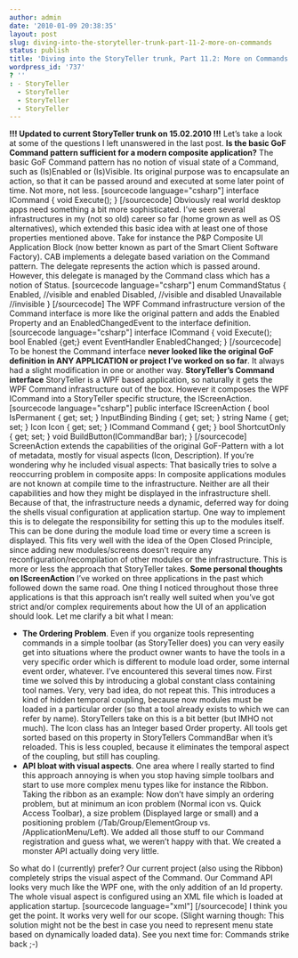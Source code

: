 ```yaml
---
author: admin
date: '2010-01-09 20:38:35'
layout: post
slug: diving-into-the-storyteller-trunk-part-11-2-more-on-commands
status: publish
title: 'Diving into the StoryTeller trunk, Part 11.2: More on Commands'
wordpress_id: '737'
? ''
: - StoryTeller
  - StoryTeller
  - StoryTeller
  - StoryTeller
---
```


**!!! Updated to current StoryTeller trunk on 15.02.2010 !!!** Let’s
take a look at some of the questions I left unanswered in the last post.
**Is the basic GoF Command pattern sufficient for a modern composite
application?** The basic GoF Command pattern has no notion of visual
state of a Command, such as (Is)Enabled or (Is)Visible. Its original
purpose was to encapsulate an action, so that it can be passed around
and executed at some later point of time. Not more, not less.
[sourcecode language="csharp"] interface ICommand { void Execute(); }
[/sourcecode] Obviously real world desktop apps need something a bit
more sophisticated. I’ve seen several infrastructures in my (not so old)
career so far (home grown as well as OS alternatives), which extended
this basic idea with at least one of those properties mentioned above.
Take for instance the P&P Composite UI Application Block (now better
known as part of the Smart Client Software Factory). CAB implements a
delegate based variation on the Command pattern. The delegate represents
the action which is passed around. However, this delegate is managed by
the Command class which has a notion of Status. [sourcecode
language="csharp"] enum CommandStatus { Enabled, //visible and enabled
Disabled, //visible and disabled Unavailable //invisible } [/sourcecode]
The WPF Command infrastructure version of the Command interface is more
like the original pattern and adds the Enabled Property and an
EnabledChangedEvent to the interface definition. [sourcecode
language="csharp"] interface ICommand { void Execute(); bool Enabled
{get;} event EventHandler EnabledChanged; } [/sourcecode] To be honest
the Command interface **never looked like the original GoF definition in
ANY APPLICATION or project I’ve worked on so far**. It always had a
slight modification in one or another way. **StoryTeller’s Command
interface** StoryTeller is a WPF based application, so naturally it gets
the WPF Command infrastructure out of the box. However it composes the
WPF ICommand into a StoryTeller specific structure, the IScreenAction.
[sourcecode language="csharp"] public interface IScreenAction { bool
IsPermanent { get; set; } InputBinding Binding { get; set; } string Name
{ get; set; } Icon Icon { get; set; } ICommand Command { get; } bool
ShortcutOnly { get; set; } void BuildButton(ICommandBar bar); }
[/sourcecode] ScreenAction extends the capabilities of the original
GoF-Pattern with a lot of metadata, mostly for visual aspects (Icon,
Description). If you’re wondering why he included visual aspects: That
basically tries to solve a reoccurring problem in composite apps: In
composite applications modules are not known at compile time to the
infrastructure. Neither are all their capabilities and how they might be
displayed in the infrastructure shell. Because of that, the
infrastructure needs a dynamic, deferred way for doing the shells visual
configuration at application startup. One way to implement this is to
delegate the responsibility for setting this up to the modules itself.
This can be done during the module load time or every time a screen is
displayed. This fits very well with the idea of the Open Closed
Principle, since adding new modules/screens doesn’t require any
reconfiguration/recompilation of other modules or the infrastructure.
This is more or less the approach that StoryTeller takes. **Some
personal thoughts on IScreenAction** I’ve worked on three applications
in the past which followed down the same road. One thing I noticed
throughout those three applications is that this approach isn’t really
well suited when you’ve got strict and/or complex requirements about how
the UI of an application should look. Let me clarify a bit what I mean:

-   **The Ordering Problem**. Even if you organize tools representing
    commands in a simple toolbar (as StoryTeller does) you can very
    easily get into situations where the product owner wants to have the
    tools in a very specific order which is different to module load
    order, some internal event order, whatever. I’ve encountered this
    several times now. First time we solved this by introducing a global
    constant class containing tool names. Very, very bad idea, do not
    repeat this. This introduces a kind of hidden temporal coupling,
    because now modules must be loaded in a particular order (so that a
    tool already exists to which we can refer by name). StoryTellers
    take on this is a bit better (but IMHO not much). The Icon class has
    an Integer based Order property. All tools get sorted based on this
    property in StoryTellers CommandBar when it’s reloaded. This is less
    coupled, because it eliminates the temporal aspect of the coupling,
    but still has coupling.
-   **API bloat with visual aspects**. One area where I really started
    to find this approach annoying is when you stop having simple
    toolbars and start to use more complex menu types like for instance
    the Ribbon. Taking the ribbon as an example: Now don’t have simply
    an ordering problem, but at minimum an icon problem (Normal icon vs.
    Quick Access Toolbar), a size problem (Displayed large or small) and
    a positioning problem (/Tab/Group/ElementGroup vs.
    /ApplicationMenu/Left). We added all those stuff to our Command
    registration and guess what, we weren’t happy with that. We created
    a monster API actually doing very little.

So what do I (currently) prefer? Our current project (also using the
Ribbon) completely strips the visual aspect of the Command. Our Command
API looks very much like the WPF one, with the only addition of an Id
property. The whole visual aspect is configured using an XML file which
is loaded at application startup. [sourcecode language="xml"]
[/sourcecode] I think you get the point. It works very well for our
scope. (Slight warning though: This solution might not be the best in
case you need to represent menu state based on dynamically loaded data).
See you next time for: Commands strike back ;-)
